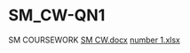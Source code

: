 # SM_CW-QN1
SM COURSEWORK
[SM CW.docx](https://github.com/user-attachments/files/16921951/SM.CW.docx)
[number 1.xlsx](https://github.com/user-attachments/files/16921949/number.1.xlsx)
